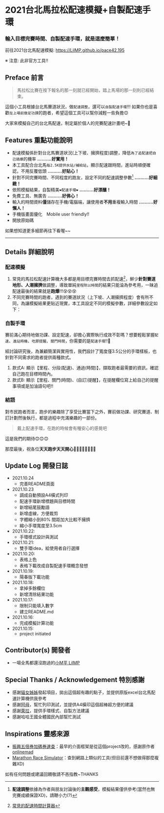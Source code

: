 # 2021台北馬拉松配速模擬+自製配速手環

### 輸入目標完賽時間、自製配速手環，就是這麼簡單！

前往2021台北馬配速模擬: https://LilMP.github.io/pace42.195

※ 注意: 此非官方工具!!

## Preface 前言

> 馬拉松比賽在按下報名的那一刻就已經開始，踏上馬場的那一刻則已經結束。

這個小工具根據台北馬賽道狀況，做`配速調整`，還可以`自製配速手環`!!!
如果你也是喜歡`在上場前做足功課`的跑者，希望這個工具可以幫你減輕一些負擔😊

大家來模擬自己的台北馬配速，制定屬於個人的完賽配速計畫吧~🎉


## Features 重點功能說明

- 配速模擬係針對台北馬賽道狀況(上下坡、擁擠程度)調整，降低`為了追配速把自己搞爆`的機率 **..........好實用！**
- 本工具配合台北馬`每2.5K提供水站/補給站`，顯示配速跟時間，進站時順便確認，不用反覆低頭 **..........好貼心！**
- 針對不同完賽時間、不同程度的跑友，設定不同的配速調整參數[^1] **..........好細緻！**
- 依照模擬結果，自製精美`❤️配速手環❤️` **..........好漂釀！**
- 免費工具、無廣告 **..........好佛心！**
- 輸入的時間資料**僅**儲存在手機/電腦端，讓使用者**不用**重複輸入時間 **..........好懶人！**
- 手機版畫面優化　Mobile user friendly!!
- 開放原始碼


如果想知道更多細節再往下看喔~~

- - -

## Details 詳細說明

### 配速模擬
1. 常見的馬拉松配速計算機大多都是用目標完賽時間去抓配速[^2]，鮮少**針對賽道地形、人潮擁擠**做調整，導致單純`里程除以時間`的結果只能淪為參考用，一昧追配速最後的結果就是**跑爆**!!!😵😵😵
2. 不同完賽時間的跑者，遇到的賽道狀況（上下坡、人潮擁擠程度）會有所不同，為讓模擬結果更貼近現實，本工具設定不同的模擬參數，詳細參數設定如下：

### 自製手環
賽前滿心期待地做功課、設定配速，卻擔心實際執行成效不彰嗎？想要輕鬆掌握`配速`、`進站時機`、`吃膠提醒`、`關門時間`，你需要的是`配速手環`!!💪

經討論研究後，為兼顧簡潔與實用性，我們設計了寬度僅3.5公分的手環樣板，也針對不同需求的跑者提供兩種款式。

1. 款式A: 顯示【里程、分段(配速)、通過(時間)】，擷取跑者最需要的資訊，確認自己跑在目標時間內。
2. 款式B: 顯示【里程、關門(時間)、(自訂)提醒】，在提醒欄位寫上給自己的提醒事項或是加油語句吧!!


### 結語
對市民跑者而言，跑步的樂趣除了享受比賽當下之外，賽前做功課、研究賽道、制訂計劃然後執行，都是過程中充滿樂趣的一部份。

> 戴上配速手環，在跑的時候會有種安心的感覺吧

這是我們的期待😊😊😊

那麼最後，祝各位**天天跑步天天開心**🏃‍♂️🏃‍♀️🏃‍♂️🏃‍♀️



## Update Log 開發日誌
- 2021.10.24
    - 完善README頁面 
- 2021.10.23
    - 調成自動預設A4橫式列印
    - 配速手環新增標題與目標時間
    - 新增結尾鼓勵語
    - 新增虛線，方便裁剪
    - 字體縮小到80% 間距加大比較不擁擠
    - 縮小手環寬度至3.5cm
- 2021.10.22:
    - 手環樣式設計與測試
- 2021.10.21:
    - 雙手環idea，給使用者自行選擇
- 2021.10.20:
    - 表格上色
    - 表格下載改成自製配速手環概念發想
- 2021.10.19:
    - 陽春版下載功能
- 2021.10.18:
    - 拿掉多餘欄位
    - 新增清除結果功能
- 2021.10.17:
    - 限制只能填入數字
    - 建立README.md
- 2021.10.16:
    - 完成模擬計算功能
- 2021.10.15:
    - project initiated

## Contributor(s) 開發者
- 一場全馬都還沒跑過的[小M平 LilMP]("#")

## Special Thanks / Acknowledgement 特別感謝
- 感謝[貓女姊姊]("#")發起項目，拋出這個超有趣的點子，並提供原版excel台北馬配速計算機供我參考
- 感謝[阿母]("#")，幫忙列印測試，並提供A4橫印這個超棒超方便的建議
- 感謝[萊拉]("#")，提供手環樣式、自製方法建議
- 感謝哈哈王國全體國民內部幫忙測試

## Inspirations 靈感來源
- [振興五倍券加碼券速查](https://onlinemad.github.io/5000-lottery)：最早的介面框架是從這個project改的，感謝原作者[onlinemad](https://github.com/onlinemad/5000-lottery)
- [Marathon Race Simulator](https://42.195km.net/e/racesim/)：查到網路上類似的工具(但目前還不想做得那麼複雜XD)


[^1]: **配速調整**依據為作者與朋友討論後的**主觀感受**，模擬結果僅供參考(當然也無完賽成績保證XD)，請鞭小力(?)
[^2]: [常見的配速時間計算器](https://running.biji.co/index.php?q=tools)



如有任何問題或建議回饋敬請不吝指教~THANKS